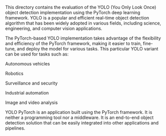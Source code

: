 This directory contains the evaluation of the YOLO (You Only Look Once) object detection implementation using the PyTorch deep learning framework. YOLO is a popular and efficient real-time object detection algorithm that has been widely adopted in various fields, including science, engineering, and computer vision applications.

The PyTorch-based YOLO implementation takes advantage of the flexibility and efficiency of the PyTorch framework, making it easier to train, fine-tune, and deploy the model for various tasks. This particular YOLO variant can be used for tasks such as:

Autonomous vehicles

Robotics

Surveillance and security

Industrial automation

Image and video analysis

YOLO PyTorch is an application built using the PyTorch framework. It is neither a programming tool nor a middleware. It is an end-to-end object detection solution that can be easily integrated into other applications and pipelines.


